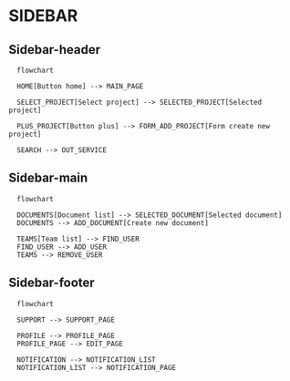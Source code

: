 # SIDEBAR

## Sidebar-header
```mermaid
  flowchart

  HOME[Button home] --> MAIN_PAGE

  SELECT_PROJECT[Select project] --> SELECTED_PROJECT[Selected project]

  PLUS_PROJECT[Button plus] --> FORM_ADD_PROJECT[Form create new project]

  SEARCH --> OUT_SERVICE
```

## Sidebar-main
```mermaid
  flowchart
  
  DOCUMENTS[Document list] --> SELECTED_DOCUMENT[Selected document]
  DOCUMENTS --> ADD_DOCUMENT[Create new document]

  TEAMS[Team list] --> FIND_USER
  FIND_USER --> ADD_USER
  TEAMS --> REMOVE_USER
```

## Sidebar-footer
```mermaid
  flowchart

  SUPPORT --> SUPPORT_PAGE

  PROFILE --> PROFILE_PAGE
  PROFILE_PAGE --> EDIT_PAGE

  NOTIFICATION --> NOTIFICATION_LIST
  NOTIFICATION_LIST --> NOTIFICATION_PAGE
```
